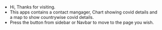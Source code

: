 * Hi, Thanks for visiting.
* This apps contains a contact mangager, Chart showing covid details and a map to show countrywise covid details.
* Press the button from sidebar or Navbar to move to the page you wish.
 